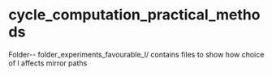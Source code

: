 # cycle_computation_practical_methods

Folder-- folder_experiments_favourable_l/ contains files to show how choice of l affects mirror paths
